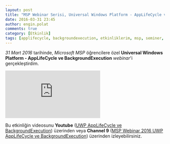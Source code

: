 ```yaml
---
layout: post
title: "MSP Webinar Serisi, Universal Windows Platform - AppLifeCycle ve BackgroundExecution, Mart 2016"
date: 2016-03-31 23:45
author: engin.polat
comments: true
category: [Etkinlik]
tags: [applifecycle, backgroundexecution, etkinliklerim, msp, seminer, universal app, uwp, windows10]
---
```

*31 Mart 2016* tarihinde, *Microsoft MSP* öğrencilere özel **Universal Windows Platform - AppLifeCycle ve BackgroundExecution** *webinar*'i gerçekleştirdim.

<div class="embed-responsive embed-responsive-16by9"><iframe class="embed-responsive-item" src="https://www.youtube.com/embed/oBWfmENZkck" frameborder="0" allowfullscreen></iframe></div>

Bu etkinliğin videosunu **Youtube** (<a href="https://youtu.be/oBWfmENZkck" target="_blank" rel="noopener">UWP AppLifeCycle ve BackgroundExecution</a>) üzerinden veya **Channel 9** (<a href="https://channel9.msdn.com/Blogs/MVP-Windows-Dev/MSP-Webinar-2016-UWP-AppLifeCycle-ve-BackgroundExecution" target="_blank" rel="noopener">MSP Webinar 2016 UWP AppLifeCycle ve BackgroundExecution</a>) üzerinden izleyebilirsiniz.